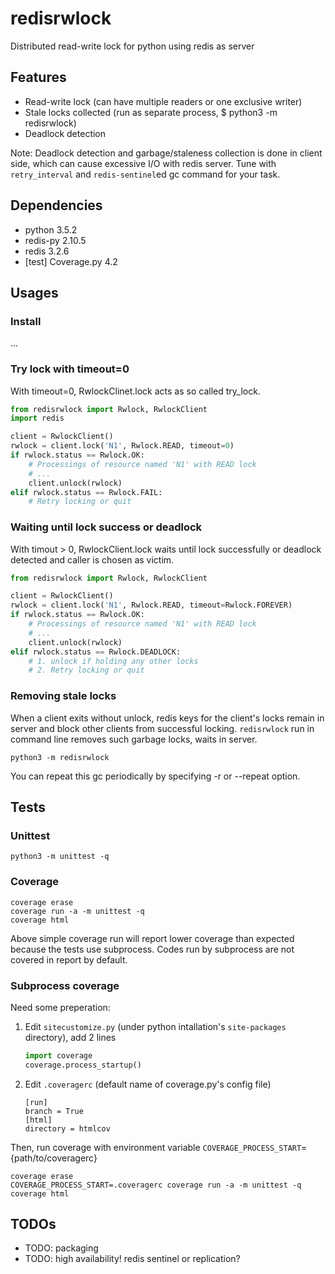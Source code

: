 # redisrwlock

Distributed read-write lock for python using redis as server

## Features

* Read-write lock (can have multiple readers or one exclusive writer)
* Stale locks collected (run as separate process, $ python3 -m redisrwlock)
* Deadlock detection

Note: Deadlock detection and garbage/staleness collection is done in
client side, which can cause excessive I/O with redis server.  Tune
with `retry_interval` and `redis-sentinel`ed gc command for your task.

## Dependencies

* python 3.5.2
* redis-py 2.10.5
* redis 3.2.6
* [test] Coverage.py 4.2

## Usages

### Install

...

### Try lock with timeout=0

With timeout=0, RwlockClinet.lock acts as so called try_lock.

``` python
from redisrwlock import Rwlock, RwlockClient
import redis

client = RwlockClient()
rwlock = client.lock('N1', Rwlock.READ, timeout=0)
if rwlock.status == Rwlock.OK:
    # Processings of resource named 'N1' with READ lock
    # ...
    client.unlock(rwlock)
elif rwlock.status == Rwlock.FAIL:
    # Retry locking or quit
```

### Waiting until lock success or deadlock

With timout > 0, RwlockClient.lock waits until lock successfully or
deadlock detected and caller is chosen as victim.

``` python
from redisrwlock import Rwlock, RwlockClient

client = RwlockClient()
rwlock = client.lock('N1', Rwlock.READ, timeout=Rwlock.FOREVER)
if rwlock.status == Rwlock.OK:
    # Processings of resource named 'N1' with READ lock
    # ...
    client.unlock(rwlock)
elif rwlock.status == Rwlock.DEADLOCK:
    # 1. unlock if holding any other locks
    # 2. Retry locking or quit
```

### Removing stale locks

When a client exits without unlock, redis keys for the client's locks
remain in server and block other clients from successful locking.
`redisrwlock` run in command line removes such garbage locks, waits
in server.

``` shell
python3 -m redisrwlock
```

You can repeat this gc periodically by specifying -r or --repeat option.

## Tests

### Unittest

``` shell
python3 -m unittest -q
```

### Coverage

``` shell
coverage erase
coverage run -a -m unittest -q
coverage html
```

Above simple coverage run will report lower coverage than expected
because the tests use subprocess. Codes run by subprocess are not
covered in report by default.

### Subprocess coverage

Need some preperation:

1. Edit `sitecustomize.py` (under python intallation's `site-packages` directory), add 2 lines

    ``` python
    import coverage
    coverage.process_startup()
    ```

2. Edit `.coveragerc` (default name of coverage.py's config file)

    ```
    [run]
    branch = True
    [html]
    directory = htmlcov

    ```

Then, run coverage with environment variable `COVERAGE_PROCESS_START`={path/to/coveragerc}

``` shell
coverage erase
COVERAGE_PROCESS_START=.coveragerc coverage run -a -m unittest -q
coverage html
```

## TODOs

* TODO: packaging
* TODO: high availability! redis sentinel or replication?
